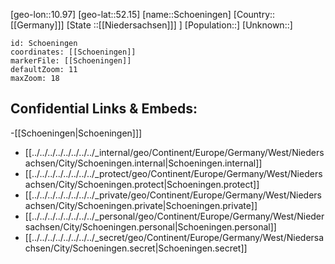 ﻿---
location: [52.15,10.97]
mapzoom: [7,12] 
mapmarker: city 
type: City
tags:
- geo/City


SpocWebEntityId: 34147
isDeleted: false
confidential: public

---
[geo-lon::10.97]
[geo-lat::52.15]
[name::Schoeningen]
[Country::[[Germany]]]
[State ::[[Niedersachsen]]] ]
[Population::]
[Unknown::]


```leaflet
id: Schoeningen
coordinates: [[Schoeningen]]
markerFile: [[Schoeningen]]
defaultZoom: 11 
maxZoom: 18
```


## Confidential Links & Embeds: 
-[[Schoeningen|Schoeningen]]] 
- [[../../../../../../../../_internal/geo/Continent/Europe/Germany/West/Niedersachsen/City/Schoeningen.internal|Schoeningen.internal]] 
- [[../../../../../../../../_protect/geo/Continent/Europe/Germany/West/Niedersachsen/City/Schoeningen.protect|Schoeningen.protect]] 
- [[../../../../../../../../_private/geo/Continent/Europe/Germany/West/Niedersachsen/City/Schoeningen.private|Schoeningen.private]] 
- [[../../../../../../../../_personal/geo/Continent/Europe/Germany/West/Niedersachsen/City/Schoeningen.personal|Schoeningen.personal]] 
- [[../../../../../../../../_secret/geo/Continent/Europe/Germany/West/Niedersachsen/City/Schoeningen.secret|Schoeningen.secret]] 
